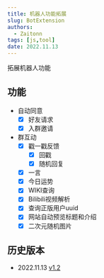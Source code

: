 ```yaml
---
title: 机器人功能拓展
slug: BotExtension
authors: 
  - Zaitonn
tags: [js,tool]
date: 2022.11.13
---
```


拓展机器人功能

<!--truncate-->

## 功能

- 自动同意
  - [x] 好友请求
  - [x] 入群邀请
- 群互动
  - [x] 戳一戳反馈
    - [x] 回戳
    - [x] 随机回复
  - [x] 一言
  - [x] 今日运势
  - [x] WIKI查询
  - [x] Bilibili视频解析
  - [x] 查询正版用户uuid
  - [x] 网站自动预览标题和介绍
  - [x] 二次元随机图片

## 历史版本

- 2022.11.13 [v1.2](https://download.serein.cc/https://raw.githubusercontent.com/Zaitonn/Serein-Docs/publish/JS/BotExtension/v1.1/BotExtension.js)
